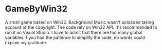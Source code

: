 # GameByWin32
A small game based on Win32.
Background Music wasn't uploaded taking account of the copyright.
The code rely on Win32 API. It's recommended to run it on Visual Studio.
I have to admit that there are too many global variables.If you had the patience to simplify the code, no words could explain my gratitude.
